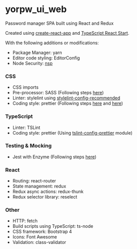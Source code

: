 # yorpw_ui_web
Password manager SPA built using React and Redux

Created using [create-react-app](https://github.com/facebookincubator/create-react-app) and [TypeScript React Start](https://github.com/Microsoft/TypeScript-React-Starter).

With the following additions or modifications:

* Package Manager: yarn
* Editor code styling: EditorConfig
* Node Security: [nsp](https://www.npmjs.com/package/nsp)

### CSS
* CSS imports
* Pre-processor: SASS (Following steps [here](https://github.com/facebookincubator/create-react-app/blob/master/packages/react-scripts/template/README.md))
* Linter: stylelint using [stylelint-config-recommended](https://github.com/stylelint/stylelint-config-recommended)
* Coding style: prettier (Following steps [here](https://github.com/facebookincubator/create-react-app/blob/master/packages/react-scripts/template/README.md#formatting-code-automatically) and [here](https://github.com/prettier/prettier/issues/2151))

### TypeScript
* Linter: TSLint
* Coding style: prettier (Using [tslint-config-prettier](https://www.npmjs.com/package/tslint-config-prettier) module)

### Testing & Mocking
* Jest with Enzyme (Following steps [here](https://github.com/facebookincubator/create-react-app/blob/master/packages/react-scripts/template/README.md#testing-components))

### React
* Routing: react-router
* State management: redux
* Redux async actions: redux-thunk
* Redux selector library: reselect

### Other
* HTTP: fetch
* Build scripts using TypeScript: ts-node
* CSS framework: Bootstrap 4
* Icons: Font Awesome
* Validation: class-validator